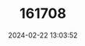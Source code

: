 ---
title: "161708"
category: "Breviraja spinosa"
draft: false
date: 2024-02-22 13:03:52
languages:
  English: ["Spinose Skate"]
---
